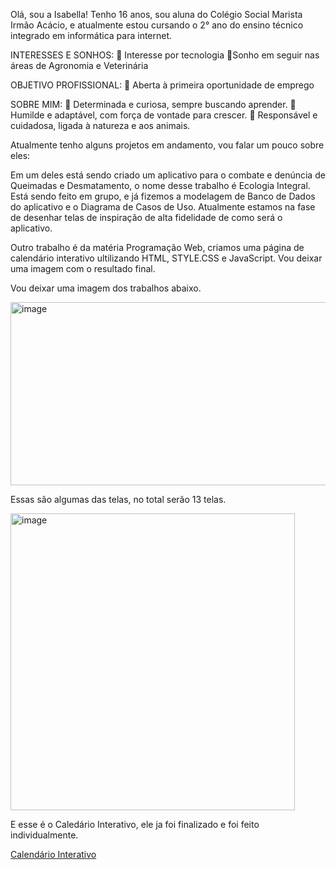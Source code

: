 Olá, sou a Isabella!
Tenho 16 anos, sou aluna do Colégio Social Marista Irmão Acácio, e atualmente estou cursando o 2° ano do ensino técnico integrado em informática para internet.


INTERESSES E SONHOS:
📌 Interesse por tecnologia
📌Sonho em seguir nas áreas de Agronomia e Veterinária

OBJETIVO PROFISSIONAL:
📌 Aberta à primeira oportunidade de emprego

SOBRE MIM:
📌 Determinada e curiosa, sempre buscando aprender.
📌 Humilde e adaptável, com força de vontade para crescer.
📌 Responsável e cuidadosa, ligada à natureza e aos animais.

Atualmente tenho alguns projetos em andamento, vou falar um pouco sobre eles: 

Em um deles está sendo criado um aplicativo para o combate e denúncia de Queimadas e Desmatamento, o nome desse trabalho é Ecologia Integral. Está sendo feito em grupo, e já fizemos a modelagem de Banco de Dados do aplicativo e o Diagrama de Casos de Uso. Atualmente estamos na fase de desenhar telas de inspiração de alta fidelidade de como será o aplicativo.


Outro trabalho é da matéria Programação Web, criamos uma página de calendário interativo ultilizando HTML, STYLE.CSS e JavaScript. Vou deixar uma imagem com o resultado final.

Vou deixar uma imagem dos trabalhos abaixo.

<img width="592" height="293" alt="image" src="https://github.com/user-attachments/assets/f046021d-8264-4110-9d4c-49c3c9fee0f2" />

Essas são algumas das telas, no total serão 13 telas.

<img width="455" height="475" alt="image" src="https://github.com/user-attachments/assets/e54f2d95-5443-4a9c-b329-fa106ff7e472" />

E esse é o Caledário Interativo, ele ja foi finalizado e foi feito individualmente.

[Calendário Interativo](https://isabella-fontana.github.io/calendario-digital---atividade-11/)




